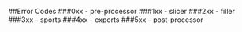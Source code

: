 ##Error Codes
###0xx - pre-processor
###1xx - slicer
###2xx - filler
###3xx - sports
###4xx - exports
###5xx - post-processor
